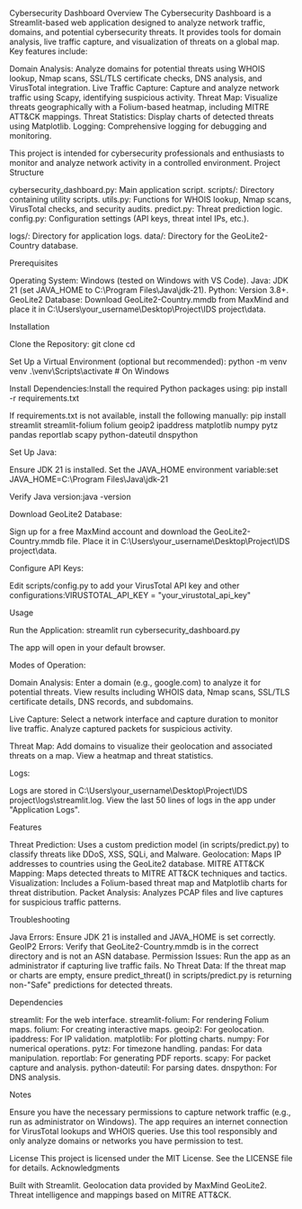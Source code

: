 Cybersecurity Dashboard
Overview
The Cybersecurity Dashboard is a Streamlit-based web application designed to analyze network traffic, domains, and potential cybersecurity threats. It provides tools for domain analysis, live traffic capture, and visualization of threats on a global map. Key features include:

Domain Analysis: Analyze domains for potential threats using WHOIS lookup, Nmap scans, SSL/TLS certificate checks, DNS analysis, and VirusTotal integration.
Live Traffic Capture: Capture and analyze network traffic using Scapy, identifying suspicious activity.
Threat Map: Visualize threats geographically with a Folium-based heatmap, including MITRE ATT&CK mappings.
Threat Statistics: Display charts of detected threats using Matplotlib.
Logging: Comprehensive logging for debugging and monitoring.

This project is intended for cybersecurity professionals and enthusiasts to monitor and analyze network activity in a controlled environment.
Project Structure

cybersecurity_dashboard.py: Main application script.
scripts/: Directory containing utility scripts.
utils.py: Functions for WHOIS lookup, Nmap scans, VirusTotal checks, and security audits.
predict.py: Threat prediction logic.
config.py: Configuration settings (API keys, threat intel IPs, etc.).


logs/: Directory for application logs.
data/: Directory for the GeoLite2-Country database.

Prerequisites

Operating System: Windows (tested on Windows with VS Code).
Java: JDK 21 (set JAVA_HOME to C:\Program Files\Java\jdk-21).
Python: Version 3.8+.
GeoLite2 Database: Download GeoLite2-Country.mmdb from MaxMind and place it in C:\Users\your_username\Desktop\Project\IDS project\data\.

Installation

Clone the Repository:
git clone <repository-url>
cd <repository-directory>


Set Up a Virtual Environment (optional but recommended):
python -m venv venv
.\venv\Scripts\activate  # On Windows


Install Dependencies:Install the required Python packages using:
pip install -r requirements.txt

If requirements.txt is not available, install the following manually:
pip install streamlit streamlit-folium folium geoip2 ipaddress matplotlib numpy pytz pandas reportlab scapy python-dateutil dnspython


Set Up Java:

Ensure JDK 21 is installed.
Set the JAVA_HOME environment variable:set JAVA_HOME=C:\Program Files\Java\jdk-21


Verify Java version:java -version




Download GeoLite2 Database:

Sign up for a free MaxMind account and download the GeoLite2-Country.mmdb file.
Place it in C:\Users\your_username\Desktop\Project\IDS project\data\.


Configure API Keys:

Edit scripts/config.py to add your VirusTotal API key and other configurations:VIRUSTOTAL_API_KEY = "your_virustotal_api_key"





Usage

Run the Application:
streamlit run cybersecurity_dashboard.py

The app will open in your default browser.

Modes of Operation:

Domain Analysis:
Enter a domain (e.g., google.com) to analyze it for potential threats.
View results including WHOIS data, Nmap scans, SSL/TLS certificate details, DNS records, and subdomains.


Live Capture:
Select a network interface and capture duration to monitor live traffic.
Analyze captured packets for suspicious activity.


Threat Map:
Add domains to visualize their geolocation and associated threats on a map.
View a heatmap and threat statistics.




Logs:

Logs are stored in C:\Users\your_username\Desktop\Project\IDS project\logs\streamlit.log.
View the last 50 lines of logs in the app under "Application Logs".



Features

Threat Prediction: Uses a custom prediction model (in scripts/predict.py) to classify threats like DDoS, XSS, SQLi, and Malware.
Geolocation: Maps IP addresses to countries using the GeoLite2 database.
MITRE ATT&CK Mapping: Maps detected threats to MITRE ATT&CK techniques and tactics.
Visualization: Includes a Folium-based threat map and Matplotlib charts for threat distribution.
Packet Analysis: Analyzes PCAP files and live captures for suspicious traffic patterns.

Troubleshooting

Java Errors: Ensure JDK 21 is installed and JAVA_HOME is set correctly.
GeoIP2 Errors: Verify that GeoLite2-Country.mmdb is in the correct directory and is not an ASN database.
Permission Issues: Run the app as an administrator if capturing live traffic fails.
No Threat Data: If the threat map or charts are empty, ensure predict_threat() in scripts/predict.py is returning non-"Safe" predictions for detected threats.

Dependencies

streamlit: For the web interface.
streamlit-folium: For rendering Folium maps.
folium: For creating interactive maps.
geoip2: For geolocation.
ipaddress: For IP validation.
matplotlib: For plotting charts.
numpy: For numerical operations.
pytz: For timezone handling.
pandas: For data manipulation.
reportlab: For generating PDF reports.
scapy: For packet capture and analysis.
python-dateutil: For parsing dates.
dnspython: For DNS analysis.

Notes

Ensure you have the necessary permissions to capture network traffic (e.g., run as administrator on Windows).
The app requires an internet connection for VirusTotal lookups and WHOIS queries.
Use this tool responsibly and only analyze domains or networks you have permission to test.

License
This project is licensed under the MIT License. See the LICENSE file for details.
Acknowledgments

Built with Streamlit.
Geolocation data provided by MaxMind GeoLite2.
Threat intelligence and mappings based on MITRE ATT&CK.

